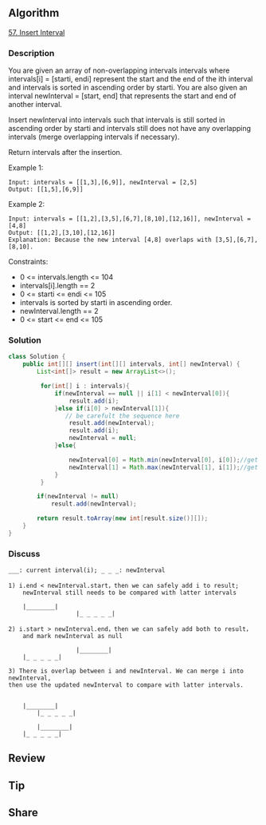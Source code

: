 ## Algorithm

[57. Insert Interval](https://leetcode.com/problems/insert-interval/)

### Description

You are given an array of non-overlapping intervals intervals where intervals[i] = [starti, endi] represent the start and the end of the ith interval and intervals is sorted in ascending order by starti. You are also given an interval newInterval = [start, end] that represents the start and end of another interval.

Insert newInterval into intervals such that intervals is still sorted in ascending order by starti and intervals still does not have any overlapping intervals (merge overlapping intervals if necessary).

Return intervals after the insertion.


Example 1:

```
Input: intervals = [[1,3],[6,9]], newInterval = [2,5]
Output: [[1,5],[6,9]]
```

Example 2:

```
Input: intervals = [[1,2],[3,5],[6,7],[8,10],[12,16]], newInterval = [4,8]
Output: [[1,2],[3,10],[12,16]]
Explanation: Because the new interval [4,8] overlaps with [3,5],[6,7],[8,10].
```

Constraints:

- 0 <= intervals.length <= 104
- intervals[i].length == 2
- 0 <= starti <= endi <= 105
- intervals is sorted by starti in ascending order.
- newInterval.length == 2
- 0 <= start <= end <= 105

### Solution

```java
class Solution {
    public int[][] insert(int[][] intervals, int[] newInterval) {
        List<int[]> result = new ArrayList<>();

         for(int[] i : intervals){
             if(newInterval == null || i[1] < newInterval[0]){
                 result.add(i);
             }else if(i[0] > newInterval[1]){
                // be carefult the sequence here
                 result.add(newInterval);
                 result.add(i);
                 newInterval = null;
             }else{

                 newInterval[0] = Math.min(newInterval[0], i[0]);//get min
                 newInterval[1] = Math.max(newInterval[1], i[1]);//get max
             }
         }

        if(newInterval != null)
            result.add(newInterval);

        return result.toArray(new int[result.size()][]);
    }
}
```

### Discuss

```
___: current interval(i); _ _ _: newInterval

1) i.end < newInterval.start，then we can safely add i to result;
	newInterval still needs to be compared with latter intervals

	|________|
			       |_ _ _ _ _|

2) i.start > newInterval.end，then we can safely add both to result，
	and mark newInterval as null

			       |________|
	|_ _ _ _ _|

3) There is overlap between i and newInterval. We can merge i into newInterval,
then use the updated newInterval to compare with latter intervals.


	|________|
		|_ _ _ _ _|

		|________|
	|_ _ _ _ _|

```

## Review


## Tip


## Share
